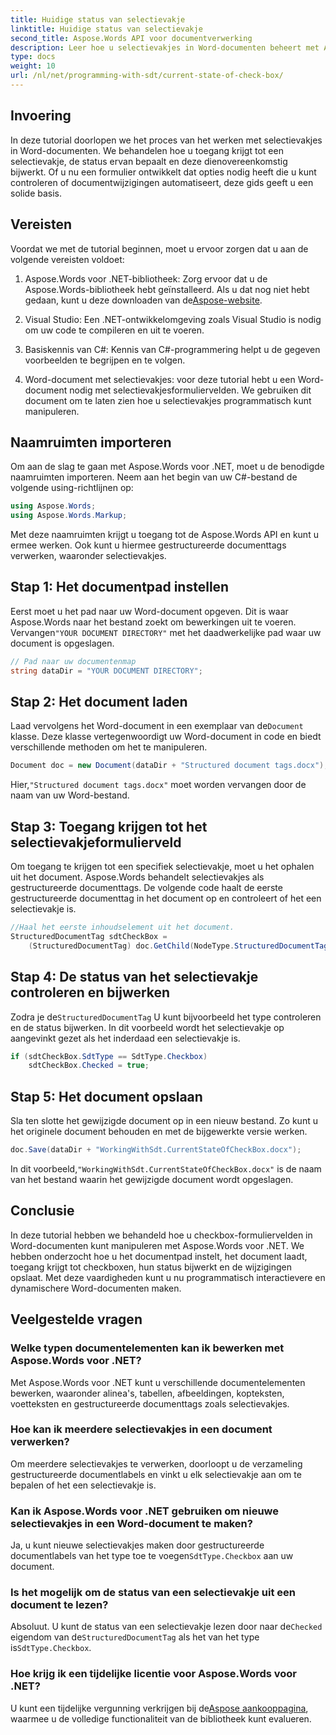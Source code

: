 ```yaml
---
title: Huidige status van selectievakje
linktitle: Huidige status van selectievakje
second_title: Aspose.Words API voor documentverwerking
description: Leer hoe u selectievakjes in Word-documenten beheert met Aspose.Words voor .NET. Deze gids behandelt het programmatisch instellen, bijwerken en opslaan van selectievakjes.
type: docs
weight: 10
url: /nl/net/programming-with-sdt/current-state-of-check-box/
---
```

## Invoering

In deze tutorial doorlopen we het proces van het werken met selectievakjes in Word-documenten. We behandelen hoe u toegang krijgt tot een selectievakje, de status ervan bepaalt en deze dienovereenkomstig bijwerkt. Of u nu een formulier ontwikkelt dat opties nodig heeft die u kunt controleren of documentwijzigingen automatiseert, deze gids geeft u een solide basis.

## Vereisten

Voordat we met de tutorial beginnen, moet u ervoor zorgen dat u aan de volgende vereisten voldoet:

1.  Aspose.Words voor .NET-bibliotheek: Zorg ervoor dat u de Aspose.Words-bibliotheek hebt geïnstalleerd. Als u dat nog niet hebt gedaan, kunt u deze downloaden van de[Aspose-website](https://releases.aspose.com/words/net/).

2. Visual Studio: Een .NET-ontwikkelomgeving zoals Visual Studio is nodig om uw code te compileren en uit te voeren.

3. Basiskennis van C#: Kennis van C#-programmering helpt u de gegeven voorbeelden te begrijpen en te volgen.

4. Word-document met selectievakjes: voor deze tutorial hebt u een Word-document nodig met selectievakjesformuliervelden. We gebruiken dit document om te laten zien hoe u selectievakjes programmatisch kunt manipuleren.

## Naamruimten importeren

Om aan de slag te gaan met Aspose.Words voor .NET, moet u de benodigde naamruimten importeren. Neem aan het begin van uw C#-bestand de volgende using-richtlijnen op:

```csharp
using Aspose.Words;
using Aspose.Words.Markup;
```

Met deze naamruimten krijgt u toegang tot de Aspose.Words API en kunt u ermee werken. Ook kunt u hiermee gestructureerde documenttags verwerken, waaronder selectievakjes.

## Stap 1: Het documentpad instellen

 Eerst moet u het pad naar uw Word-document opgeven. Dit is waar Aspose.Words naar het bestand zoekt om bewerkingen uit te voeren. Vervangen`"YOUR DOCUMENT DIRECTORY"` met het daadwerkelijke pad waar uw document is opgeslagen.

```csharp
// Pad naar uw documentenmap
string dataDir = "YOUR DOCUMENT DIRECTORY";
```

## Stap 2: Het document laden

 Laad vervolgens het Word-document in een exemplaar van de`Document` klasse. Deze klasse vertegenwoordigt uw Word-document in code en biedt verschillende methoden om het te manipuleren.

```csharp
Document doc = new Document(dataDir + "Structured document tags.docx");
```

 Hier,`"Structured document tags.docx"` moet worden vervangen door de naam van uw Word-bestand.

## Stap 3: Toegang krijgen tot het selectievakjeformulierveld

Om toegang te krijgen tot een specifiek selectievakje, moet u het ophalen uit het document. Aspose.Words behandelt selectievakjes als gestructureerde documenttags. De volgende code haalt de eerste gestructureerde documenttag in het document op en controleert of het een selectievakje is.

```csharp
//Haal het eerste inhoudselement uit het document.
StructuredDocumentTag sdtCheckBox =
    (StructuredDocumentTag) doc.GetChild(NodeType.StructuredDocumentTag, 0, true);
```

## Stap 4: De status van het selectievakje controleren en bijwerken

 Zodra je de`StructuredDocumentTag` U kunt bijvoorbeeld het type controleren en de status bijwerken. In dit voorbeeld wordt het selectievakje op aangevinkt gezet als het inderdaad een selectievakje is.

```csharp
if (sdtCheckBox.SdtType == SdtType.Checkbox)
    sdtCheckBox.Checked = true;
```

## Stap 5: Het document opslaan

Sla ten slotte het gewijzigde document op in een nieuw bestand. Zo kunt u het originele document behouden en met de bijgewerkte versie werken.

```csharp
doc.Save(dataDir + "WorkingWithSdt.CurrentStateOfCheckBox.docx");
```

 In dit voorbeeld,`"WorkingWithSdt.CurrentStateOfCheckBox.docx"` is de naam van het bestand waarin het gewijzigde document wordt opgeslagen.

## Conclusie

In deze tutorial hebben we behandeld hoe u checkbox-formuliervelden in Word-documenten kunt manipuleren met Aspose.Words voor .NET. We hebben onderzocht hoe u het documentpad instelt, het document laadt, toegang krijgt tot checkboxen, hun status bijwerkt en de wijzigingen opslaat. Met deze vaardigheden kunt u nu programmatisch interactievere en dynamischere Word-documenten maken.

## Veelgestelde vragen

### Welke typen documentelementen kan ik bewerken met Aspose.Words voor .NET?
Met Aspose.Words voor .NET kunt u verschillende documentelementen bewerken, waaronder alinea's, tabellen, afbeeldingen, kopteksten, voetteksten en gestructureerde documenttags zoals selectievakjes.

### Hoe kan ik meerdere selectievakjes in een document verwerken?
Om meerdere selectievakjes te verwerken, doorloopt u de verzameling gestructureerde documentlabels en vinkt u elk selectievakje aan om te bepalen of het een selectievakje is.

### Kan ik Aspose.Words voor .NET gebruiken om nieuwe selectievakjes in een Word-document te maken?
 Ja, u kunt nieuwe selectievakjes maken door gestructureerde documentlabels van het type toe te voegen`SdtType.Checkbox` aan uw document.

### Is het mogelijk om de status van een selectievakje uit een document te lezen?
 Absoluut. U kunt de status van een selectievakje lezen door naar de`Checked` eigendom van de`StructuredDocumentTag` als het van het type is`SdtType.Checkbox`.

### Hoe krijg ik een tijdelijke licentie voor Aspose.Words voor .NET?
 U kunt een tijdelijke vergunning verkrijgen bij de[Aspose aankooppagina](https://purchase.aspose.com/temporary-license/), waarmee u de volledige functionaliteit van de bibliotheek kunt evalueren.